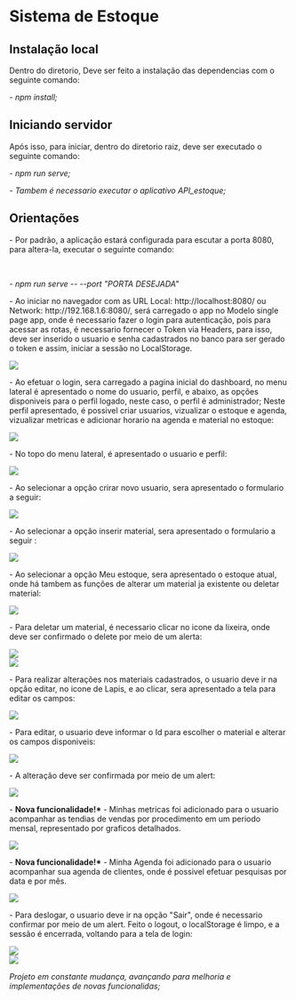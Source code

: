 <h1>Sistema de Estoque</h1>

<h2> Instalação local</h2>
<p>Dentro do diretorio, Deve ser feito a instalação das dependencias com o seguinte comando:</p>
<p><i>- npm install;</i></p>


<h2>Iniciando servidor</h2>

<p>Após isso, para iniciar, dentro do diretorio raiz, deve ser executado o seguinte comando:</p>
<p><i>- npm run serve;</i></p>
<p><i>- Tambem é necessario executar o aplicativo API_estoque;</i></p>


<h2> Orientações </h2>

<p>- Por padrão, a aplicação estará configurada para escutar a porta 8080, para altera-la, executar o seguinte comando: </p><br>

<p><i>- npm run serve -- --port "PORTA DESEJADA"</i></p>

<p>- Ao iniciar no navegador com as URL Local: http://localhost:8080/ ou Network: http://192.168.1.6:8080/, será carregado o app no Modelo single page app, onde é necessario fazer o login para autenticação, pois para acessar as rotas, é necessario fornecer o Token via Headers, para isso, deve ser inserido o usuario e senha cadastrados no banco para ser gerado o token e assim, iniciar a sessão no LocalStorage.</p>

<img src="./git_img/login.png">

<p>- Ao efetuar o login, sera carregado a pagina inicial do dashboard, no menu lateral é apresentado o nome do usuario, perfil, e abaixo, as opções disponiveis para o perfil logado, neste caso, o perfil é administrador; Neste perfil apresentado, é possivel criar usuarios, vizualizar o estoque e agenda, vizualizar metricas e adicionar horario na agenda e material no estoque:</p>

<img src="./git_img/dashboard.png">

<p>- No topo do menu lateral, é apresentado o usuario e perfil: </p>

<img src="./git_img/usuario_perfil.png">

<p>- Ao selecionar a opção crirar novo usuario, sera apresentado o formulario a seguir: </p>

<img src="./git_img/criar_usuario.png">

<p>- Ao selecionar a opção inserir material, sera apresentado o formulario a seguir :</p>

<img src="./git_img/inserir_material.png">

<p>- Ao selecionar a opção Meu estoque, sera apresentado o estoque atual, onde há tambem as funções de alterar um material ja existente ou deletar material: </p>

<img src="./git_img/meu_estoque.png">

<p>- Para deletar um material, é necessario clicar no icone da lixeira, onde deve ser confirmado o delete por meio de um alerta: </p>

<img src="./git_img/deletar_material.png">

<br>

<img src="./git_img/confirmar_delete.png">

<p>- Para realizar alterações nos materiais cadastrados, o usuario deve ir na opção editar, no icone de Lapis, e ao clicar, sera apresentado a tela para editar os campos:</p>

<img src="./git_img/alterar_material.png">

<p>- Para editar, o usuario deve informar o Id para escolher o material e alterar os campos disponiveis: </p>

<img src="./git_img/alterar_material_aba.png">

<p>- A alteração deve ser confirmada por meio de um alert:</p>

<img src="./git_img/confirmar_alterar.png">

<p>- <b>Nova funcionalidade!*</b> - Minhas metricas foi adicionado para o usuario acompanhar as tendias de vendas por procedimento em um periodo mensal, representado por graficos detalhados. </p>

<img src="./git_img/metricas.png">

<br>

<p>- <b>Nova funcionalidade!*</b> - Minha Agenda foi adicionado para o usuario acompanhar sua agenda de clientes, onde é possivel efetuar pesquisas por data e por mês.</p>

<img src="./git_img/minha_agenda.png">

<br>

<p>- Para deslogar, o usuario deve ir na opção "Sair", onde é necessario confirmar por meio de um alert. Feito o logout, o localStorage é limpo, e a sessão é encerrada, voltando para a tela de login:</p>

<img src="./git_img/exit.png">

<br>

<img src="./git_img/confirmar_exit.png">


<i> Projeto em constante mudança, avançando para melhoria e implementações de novas funcionalidas;</i>







